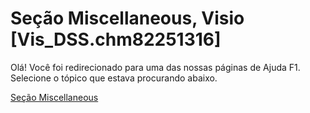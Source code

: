 
# Seção Miscellaneous, Visio [Vis_DSS.chm82251316]

Olá! Você foi redirecionado para uma das nossas páginas de Ajuda F1. Selecione o tópico que estava procurando abaixo.

[Seção Miscellaneous](http://msdn.microsoft.com/library/d2f21377-2954-d589-1329-cd23fe3fb4c6%28Office.15%29.aspx)
